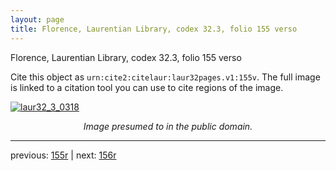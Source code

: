 ```yaml
---
layout: page
title: Florence, Laurentian Library, codex 32.3, folio 155 verso
---
```


Florence, Laurentian Library, codex 32.3, folio 155 verso

Cite this object as `urn:cite2:citelaur:laur32pages.v1:155v`.  The full image is linked to a citation tool you can use to cite regions of the image.

[![laur32_3_0318](http://www.homermultitext.org/iipsrv?IIIF=/project/homer/pyramidal/deepzoom/citelaur/laur32imgs/v1/laur32_3_0318.tif/full/800,/0/default.jpg)](http://www.homermultitext.org/ict2/?urn=urn:cite2:citelaur:laur32imgs.v1:laur32_3_0318) 

<p style="text-align: center; font-style: italic;">Image presumed to in the public domain.</p>

---

previous: [155r](../155r/) | next: [156r](../156r/)